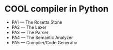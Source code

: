 # COOL compiler in Python


- PA1 — The Rosetta Stone
- PA2 — The Lexer
- PA3 — The Parser
- PA4 — The Semantic Analyzer
- PA5 — Compiler/Code Generator

